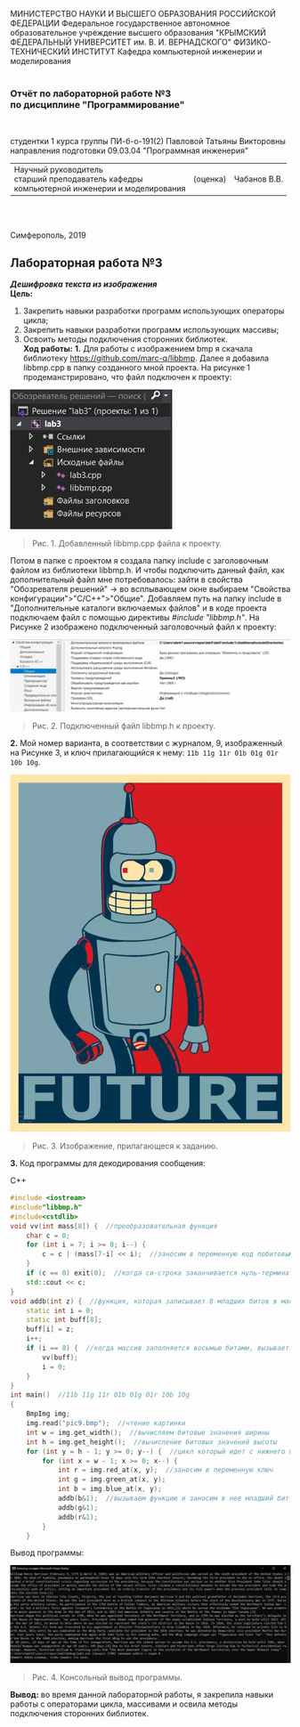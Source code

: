 МИНИСТЕРСТВО НАУКИ  И ВЫСШЕГО ОБРАЗОВАНИЯ РОССИЙСКОЙ ФЕДЕРАЦИИ
Федеральное государственное автономное образовательное учреждение высшего образования
"КРЫМСКИЙ ФЕДЕРАЛЬНЫЙ УНИВЕРСИТЕТ им. В. И. ВЕРНАДСКОГО"
ФИЗИКО-ТЕХНИЧЕСКИЙ ИНСТИТУТ
Кафедра компьютерной инженерии и моделирования
<br/><br/>

### Отчёт по лабораторной работе №3<br/> по дисциплине "Программирование"
<br/>

студентки 1 курса группы ПИ-б-о-191(2)
Павловой Татьяны Викторовны
направления подготовки 09.03.04 "Программная инженерия"
<br/>

<table>
<tr><td>Научный руководитель<br/> старший преподаватель кафедры<br/> компьютерной инженерии и моделирования</td>
<td>(оценка)</td>
<td>Чабанов В.В.</td>
</tr>
</table>
<br/><br/>

Симферополь, 2019
## Лабораторная работа №3
***Дешифровка текста из изображения*** <br>
**Цель:**
1. Закрепить навыки разработки программ использующих операторы цикла;
2. Закрепить навыки разработки программ использующих массивы;
3. Освоить методы подключения сторонних библиотек. <br>
**Ход работы:** 
**1\.** Для работы с изображением bmp я скачала библиотеку  https://github.com/marc-q/libbmp. Далее я добавила libbmp.cpp в папку созданного мной проекта. На рисунке 1 продеманстрировано, что файл подключен к проекту:

![1](https://github.com/dark-angel-jpg/Lab/blob/master/image%20lab%203/eOJ5QIPJ5gk.jpg?raw=true)
>Рис. 1. Добавленный libbmp.cpp файла к проекту.

Потом в папке с проектом я создала папку include с заголовочным файлом из библиотеки libbmp.h. И чтобы подключить данный файл, как дополнительный файл мне потребовалось: зайти в свойства "Обозревателя решений" -> во всплывающем окне выбираем "Свойства конфигурации">"C/C++">"Общие". Добавляем путь на папку include в "Дополнительные каталоги включаемых файлов" и в коде проекта подключаем файл с помощью директивы *#include "libbmp.h"*. На Рисунке 2 изображено подключенный заголовочный файл к проекту:

![2](https://github.com/dark-angel-jpg/Lab/blob/master/image%20lab%203/iWJcGHbxdYo.jpg?raw=true)
>Рис. 2. Подключенный файл libbmp.h к проекту.

**2\.** Мой номер варианта, в соответствии с журналом, 9, изображенный на Рисунке 3, и ключ прилагающийся к нему: `11b 11g 11r 01b 01g 01r 10b 10g`.

![3](https://raw.githubusercontent.com/dark-angel-jpg/Lab/master/image%20lab%203/pic9.bmp)
>Рис. 3. Изображение, прилагающеся к заданию.

**3\.** Код программы для декодирования сообщения:

C++
```cpp
#include <iostream>
#include"libbmp.h"
#include<cstdlib>
void vv(int mass[8]) {  //преобразовательная функция
    char c = 0;
    for (int i = 7; i >= 0; i--) {
        c = c | (mass[7-i] << i);  //заносим в переменную код побитовым сдвигом 
    }
    if (c == 0) exit(0);  //когда си-строка заканчивается нуль-терминатором, выходит из функции main 
    std::cout << c;
}
void addb(int z) {  //функция, которая записывает 8 младших битов в массив
    static int i = 0;
    static int buff[8];
    buff[i] = z;
    i++;
    if (i == 8) {  //когда массив заполняется восьмью битами, вызывает преобразовательную функцию
        vv(buff);
        i = 0;
    }
}
int main()  //11b 11g 11r 01b 01g 01r 10b 10g
{
    BmpImg img; 
    img.read("pic9.bmp");  //чтение картинки
    int w = img.get_width();  //вычисляем битовые значения ширины
    int h = img.get_height();  //вычисление битовых значений высоты
    for (int y = h - 1; y >= 0; y--) {  //цикл который идет с нижнего правого угла налево и переходит на следующую строку выше, опять же начиная справа
        for (int x = w - 1; x >= 0; x--) {
            int r = img.red_at(x, y);  //заносим в переменную ключ
            int g = img.green_at(x, y);
            int b = img.blue_at(x, y);
            addb(b&1);  //вызываем функцию и заносим в нее младший бит 
            addb(g&1);
            addb(r&1);
        }
    }
```
Вывод программы:

![4](https://github.com/dark-angel-jpg/Lab/blob/master/image%20lab%203/hQAzLkvtxEg.jpg?raw=true)
>Рис. 4. Консольный вывод программы.

**Вывод:** во время данной лабораторной работы, я закрепила навыки работы с операторами цикла, массивами и освила методы подключения сторонних библиотек.

